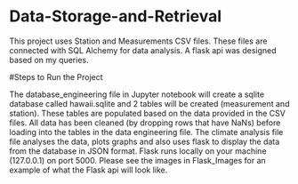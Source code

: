 # Data-Storage-and-Retrieval

This project uses Station and Measurements CSV files. These files are connected with SQL Alchemy for data analysis. A flask api was designed based on my queries.

#Steps to Run the Project

The database_engineering file in Jupyter notebook will create a sqlite database called hawaii.sqlite and 2 tables will be created (measurement and station). 
These tables are populated based on the data provided in the CSV files. 
All data has been cleaned (by dropping rows that have NaNs) before loading into the tables in the data engineering file.
The climate analysis file file analyses the data, plots graphs and also uses flask to display the data from the database in JSON format. 
Flask runs locally on your machine (127.0.0.1) on port 5000. Please see the images in Flask_Images for an example of what the Flask api will look like.
